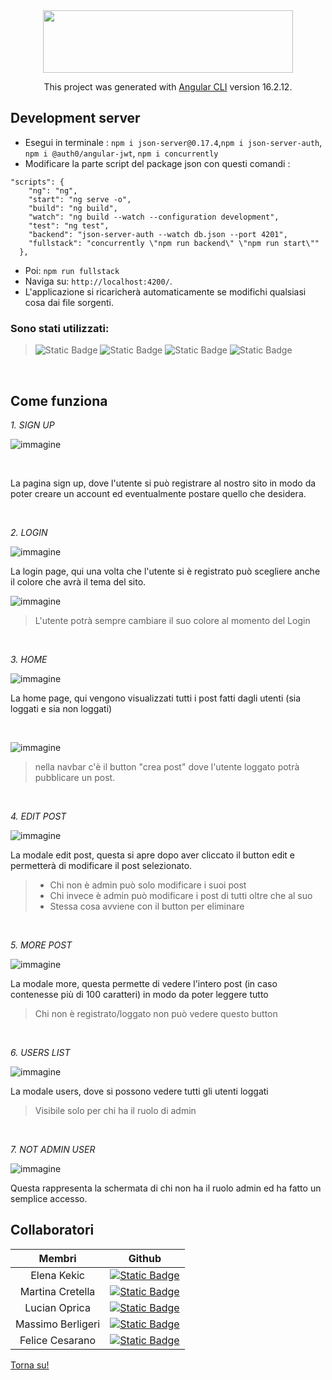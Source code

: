 
<div  align="center" >
 <img src="https://upload.wikimedia.org/wikipedia/commons/thumb/0/07/Angular_Logo_SVG.svg/2560px-Angular_Logo_SVG.svg.png" width="400" height="100" /> 

  This project was generated with [Angular CLI](https://github.com/angular/angular-cli) version 16.2.12. 
</div>


## Development server


- Esegui in terminale : `npm i json-server@0.17.4`,`npm i json-server-auth`, `npm i @auth0/angular-jwt`,  `npm i concurrently`
- Modificare la parte script del package json con questi comandi :
```
"scripts": {
    "ng": "ng",
    "start": "ng serve -o",
    "build": "ng build",
    "watch": "ng build --watch --configuration development",
    "test": "ng test",
    "backend": "json-server-auth --watch db.json --port 4201",
    "fullstack": "concurrently \"npm run backend\" \"npm run start\""
  },
  ```
- Poi: `npm run fullstack` 
- Naviga su: `http://localhost:4200/`.
- L'applicazione si ricaricherà automaticamente se modifichi qualsiasi cosa dai file sorgenti.


### Sono stati utilizzati:

> ![Static Badge](https://img.shields.io/badge/HTML-%23E34F26?style=for-the-badge&logo=html5&labelColor=black)  ![Static Badge](https://img.shields.io/badge/SCSS-%23CC6699?style=for-the-badge&logo=SASS&labelColor=black)
   ![Static Badge](https://img.shields.io/badge/Bootstrap-%237952B3?style=for-the-badge&logo=Bootstrap&labelColor=black)   ![Static Badge](https://img.shields.io/badge/TypeScript-%233178C6?style=for-the-badge&logo=typescript&labelColor=black)

<br> 

<h2 > Come funziona </h2>

 _1. SIGN UP_
 
![immagine](https://github.com/Elekekic/EPICODE-BW-PROJECTS/assets/157897660/4a2e0e6a-803c-489a-894c-2c3f74bcd128)

<br>

<div >
  
La pagina sign up, dove l'utente si può registrare al nostro sito in modo da poter creare un account ed eventualmente postare quello che desidera.


</div>

<br>

 _2. LOGIN_
 
 ![immagine](https://github.com/Elekekic/EPICODE-BW-PROJECTS/assets/157897660/a416ef77-6a01-4657-b728-7d08e606a8d3)


La login page, qui una volta che l'utente si è registrato può scegliere anche il colore che avrà il tema del sito.

![immagine](https://github.com/Elekekic/EPICODE-BW-PROJECTS/assets/157897660/fd737d52-14d0-41b1-a538-a3ff9b9e0211)

> L'utente potrà sempre cambiare il suo colore al momento del Login


<br>

 _3. HOME_

![immagine](https://github.com/Elekekic/EPICODE-BW-PROJECTS/assets/157897660/0435acc6-b2bc-4e00-8ccb-c3b98b0bd36b)

La home page, qui vengono visualizzati tutti i post fatti dagli utenti (sia loggati e sia non loggati)

<br>

![immagine](https://github.com/Elekekic/EPICODE-BW-PROJECTS/assets/157897660/67b277e3-9d88-4911-95b7-e6b905fc1476)

> nella navbar c'è il button "crea post" dove l'utente loggato potrà pubblicare un post. 


<br>

 _4. EDIT POST_

![immagine](https://github.com/Elekekic/EPICODE-BW-PROJECTS/assets/157897660/929826ad-06a0-41dc-9a6e-31c2056d614b)


La modale edit post, questa si apre dopo aver cliccato il button edit e permetterà di modificare il post selezionato. 
> - Chi non è admin può solo modificare i suoi post
> - Chi invece è admin può modificare i post di tutti oltre che al suo
> - Stessa cosa avviene con il button per eliminare


<br>

 _5. MORE POST_

![immagine](https://github.com/Elekekic/EPICODE-BW-PROJECTS/assets/157897660/57bfaeb5-9ab1-432f-976a-9c4f272f536d)


La modale more, questa permette di vedere l'intero post (in caso contenesse più di 100 caratteri) in modo da poter leggere tutto
> Chi non è registrato/loggato non può vedere questo button


<br>

 _6. USERS LIST_

![immagine](https://github.com/Elekekic/EPICODE-BW-PROJECTS/assets/157897660/f418e3c8-13e4-42d2-a2e2-f4edcedf0aab)


La modale users, dove si possono vedere tutti gli utenti loggati
> Visibile solo per chi ha il ruolo di admin


<br>

 _7. NOT ADMIN USER_


![immagine](https://github.com/Elekekic/EPICODE-BW-PROJECTS/assets/157897660/9bb7f4ef-f103-4627-9450-3417c8518d2c)


Questa rappresenta la schermata di chi non ha il ruolo admin ed ha fatto un semplice accesso.

## Collaboratori

| Membri | Github   |
| :---:   | :---: | 
| Elena Kekic | <a href="https://github.com/Elekekic"> ![Static Badge](https://img.shields.io/badge/Elena%20Kekic-%23e0a633?style=for-the-badge&logo=Github&logoColor=black&labelColor=white) </a>  |
| Martina Cretella | <a href="https://github.com/azakanaa"> ![Static Badge](https://img.shields.io/badge/Martina%20Cretella-%23EA4AAA?style=for-the-badge&logo=Github&logoColor=black&labelColor=white) </a>   |
| Lucian Oprica | <a href="https://github.com/OpricaLucianAndrei"> ![Static Badge](https://img.shields.io/badge/Lucian%20Oprica-%237c10d3?style=for-the-badge&logo=Github&logoColor=black&labelColor=white) </a>   |
| Massimo Berligeri | <a href="https://github.com/Max2002-code"> ![Static Badge](https://img.shields.io/badge/Massimo%20Berlingeri-%23E60012?style=for-the-badge&logo=Github&logoColor=black&labelColor=white) </a>|
| Felice Cesarano | <a href="https://github.com/felicecesarano"> ![Static Badge](https://img.shields.io/badge/Felice%20Cesarano-%233C4211?style=for-the-badge&logo=Github&logoColor=black&labelColor=white) </a>  |

[Torna su!](#development-server)
